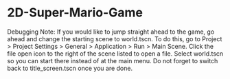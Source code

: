 # 2D-Super-Mario-Game

Debugging Note: If you would like to jump straight ahead to the game, go ahead and change the
starting scene to world.tscn. To do this, go to Project > Project Settings >
General > Application > Run > Main Scene. Click the file open icon to the right
of the scene listed to open a file. Select world.tscn so you can start there
instead of at the main menu. Do not forget to switch back to title_screen.tscn once you are done.
